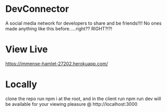 # DevConnector
A social media network for developers to share and be friends!!!! No ones made anything like this before.....right?? RIGHT?!?!

# View Live
https://immense-hamlet-27202.herokuapp.com/

# Locally
clone the repo
run npm i at the root, and in the client
run npm run dev
will be available for your viewing pleasure @ http://localhost:3000
